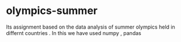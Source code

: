 # olympics-summer
Its assignment based on the data analysis of summer olympics held in differnt countries . In this we have used numpy , pandas

